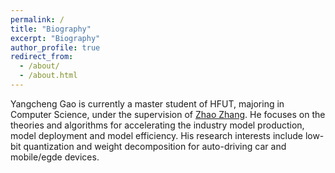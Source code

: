```yaml
---
permalink: /
title: "Biography"
excerpt: "Biography"
author_profile: true
redirect_from: 
  - /about/
  - /about.html
---
```


Yangcheng Gao is currently a master student of HFUT, majoring in Computer Science, under the supervision of [Zhao Zhang](https://sites.google.com/site/cszzhang). He focuses on the theories and algorithms for accelerating the industry model production, model deployment and model efficiency. His research interests include low-bit quantization and weight decomposition for auto-driving car and mobile/egde devices. 
